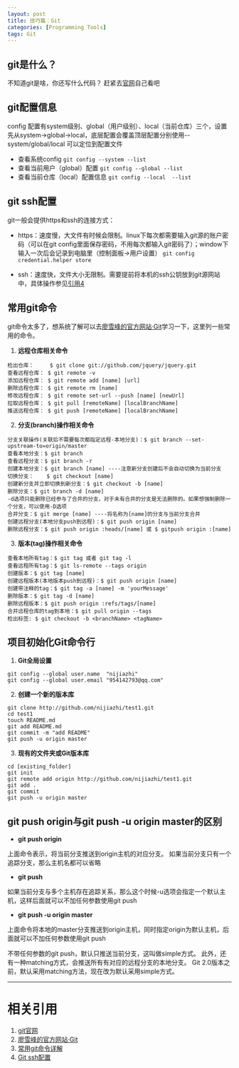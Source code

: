 ```yaml
---
layout: post
title: 技巧篇：Git
categories: [Programming Tools]
tags: Git
---
```


## git是什么？
不知道git是啥，你还写什么代码？ 赶紧去[官网](https://git-scm.com/)自己看吧


## git配置信息
config 配置有system级别、global（用户级别）、local（当前仓库）三个，设置先从system->global->local，底层配置会覆盖顶层配置分别使用--system/global/local 可以定位到配置文件

- 查看系统config `git config --system --list`
- 查看当前用户（global）配置 `git config --global --list`
- 查看当前仓库（local）配置信息 `git config --local  --list`

## git ssh配置
git一般会提供https和ssh的连接方式：

- https：速度慢，大文件有时候会限制。linux下每次都需要输入git源的账户密码（可以在git config里面保存密码，不用每次都输入git密码了）；window下输入一次后会记录到电脑里（控制面板->用户设置）
`git config credential.helper store`

- ssh：速度快，文件大小无限制。需要提前将本机的ssh公钥放到git源网站中，具体操作参见[引用4](https://blog.csdn.net/wuli_smbug/article/details/81480162)


## 常用git命令
git命令太多了，想系统了解可以去[廖雪峰的官方网站·Git](https://www.liaoxuefeng.com/wiki/0013739516305929606dd18361248578c67b8067c8c017b000)学习一下，这里列一些常用的命令。

1. **远程仓库相关命令** 
```
检出仓库：     $ git clone git://github.com/jquery/jquery.git
查看远程仓库： $ git remote -v
添加远程仓库： $ git remote add [name] [url]
删除远程仓库： $ git remote rm [name]
修改远程仓库： $ git remote set-url --push [name] [newUrl]
拉取远程仓库： $ git pull [remoteName] [localBranchName]
推送远程仓库： $ git push [remoteName] [localBranchName]
```

2. **分支(branch)操作相关命令**
```
分支关联操作(关联后不需要每次都指定远程-本地分支)：$ git branch --set-upstream-to=origin/master
查看本地分支：$ git branch
查看远程分支：$ git branch -r
创建本地分支：$ git branch [name] ----注意新分支创建后不会自动切换为当前分支
切换分支：    $ git checkout [name]
创建新分支并立即切换到新分支：$ git checkout -b [name]
删除分支：$ git branch -d [name]
-d选项只能删除已经参与了合并的分支，对于未有合并的分支是无法删除的。如果想强制删除一个分支，可以使用-D选项
合并分支：$ git merge [name] ----将名称为[name]的分支与当前分支合并
创建远程分支(本地分支push到远程)：$ git push origin [name]
删除远程分支：$ git push origin :heads/[name] 或 $ gitpush origin :[name] 
```

3. **版本(tag)操作相关命令**
```
查看本地所有tag：$ git tag 或者 git tag -l
查看远程所有tag：$ git ls-remote --tags origin
创建版本：$ git tag [name]
创建远程版本(本地版本push到远程)：$ git push origin [name]
创建带注释的tag：$ git tag -a [name] -m 'yourMessage'
删除版本：$ git tag -d [name]
删除远程版本：$ git push origin :refs/tags/[name]
合并远程仓库的tag到本地：$ git pull origin --tags
检出标签: $ git checkout -b <branchName> <tagName>
```

## 项目初始化Git命令行

1. **Git全局设置**
```
git config --global user.name  "nijiazhi"
git config --global user.email "954142793@qq.com"
```

2. **创建一个新的版本库**
```
git clone http://github.com/nijiazhi/test1.git
cd test1
touch README.md
git add README.md
git commit -m "add README"
git push -u origin master
```

3. **现有的文件夹或Git版本库**
```
cd [existing_folder]
git init
git remote add origin http://github.com/nijiazhi/test1.git
git add .
git commit
git push -u origin master
```

## git push origin与git push -u origin master的区别

- **git push origin**

上面命令表示，将当前分支推送到origin主机的对应分支。 如果当前分支只有一个追踪分支，那么主机名都可以省略

- **git push** 

如果当前分支与多个主机存在追踪关系，那么这个时候-u选项会指定一个默认主机，这样后面就可以不加任何参数使用git push

- **git push -u origin master**

上面命令将本地的master分支推送到origin主机，同时指定origin为默认主机，后面就可以不加任何参数使用git push

不带任何参数的git push，默认只推送当前分支，这叫做simple方式。
此外，还有一种matching方式，会推送所有有对应的远程分支的本地分支。
Git 2.0版本之前，默认采用matching方法，现在改为默认采用simple方式。



---
# 相关引用
1. [git官网](https://git-scm.com/)
2. [廖雪峰的官方网站·Git](https://www.liaoxuefeng.com/wiki/0013739516305929606dd18361248578c67b8067c8c017b000)
3. [常用git命令详解](https://www.cnblogs.com/ppforever/p/4914876.html)
4. [Git ssh配置](https://blog.csdn.net/wuli_smbug/article/details/81480162)

